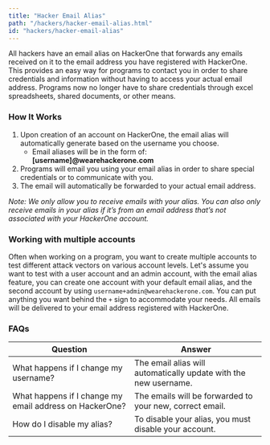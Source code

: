 ```yaml
---
title: "Hacker Email Alias"
path: "/hackers/hacker-email-alias.html"
id: "hackers/hacker-email-alias"
---
```


All hackers have an email alias on HackerOne that forwards any emails received on it to the email address you have registered with HackerOne. This provides an easy way for programs to contact you in order to share credentials and information without having to access your actual email address. Programs now no longer have to share credentials through excel spreadsheets, shared documents, or other means.

### How It Works
1. Upon creation of an account on HackerOne, the email alias will automatically generate based on the username you choose. 
     * Email aliases will be in the form of: <b>[username]@wearehackerone.com</b>
2. Programs will email you using your email alias in order to share special credentials or to communicate with you. 
3. The email will automatically be forwarded to your actual email address.

<i>Note: We only allow you to receive emails with your alias. You can also only receive emails in your alias if it’s from an email address that’s not associated with your HackerOne account.</i>

### Working with multiple accounts

Often when working on a program, you want to create multiple accounts to test different attack vectors on various account levels. Let's assume you want to test with a user account and an admin account, with the email alias feature, you can create one account with your default email alias, and the second account by using `username+admin@wearehackerone.com`. You can put anything you want behind the `+` sign to accommodate your needs. All emails will be delivered to your email address registered with HackerOne.

### FAQs

Question | Answer
-------- | ------
What happens if I change my username? | The email alias will automatically update with the new username. 
What happens if I change my email address on HackerOne? | The emails will be forwarded to your new, correct email.
How do I disable my alias? | To disable your alias, you must disable your account.
